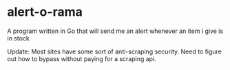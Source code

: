 # alert-o-rama
A program written in Go that will send me an alert whenever an item i give is in stock

Update:
Most sites have some sort of anti-scraping security. Need to figure out how to bypass without paying for a scraping api.

